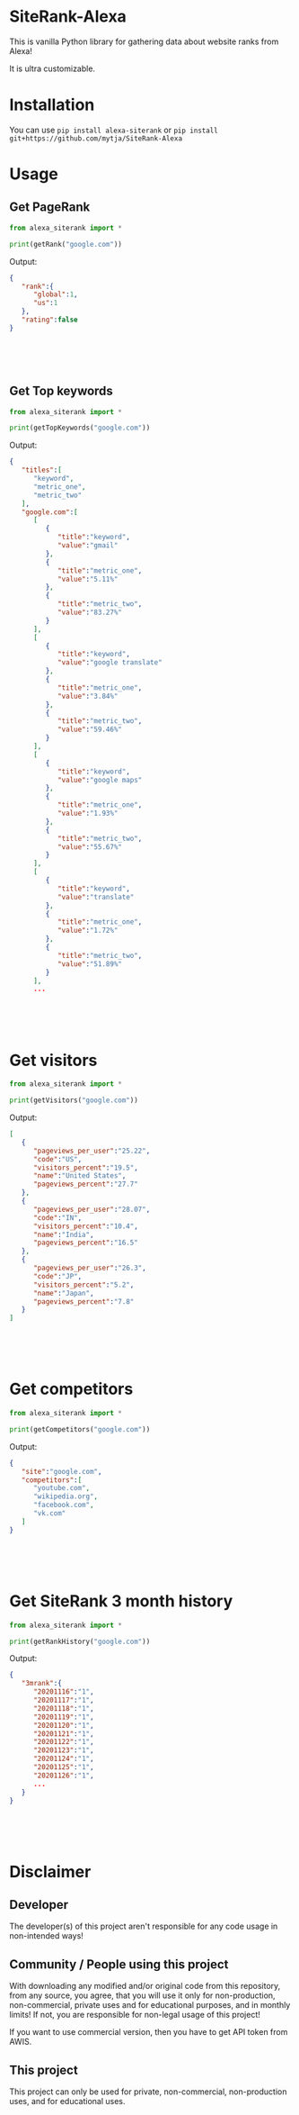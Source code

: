 # SiteRank-Alexa
This is vanilla Python library for gathering data about website ranks from Alexa!

It is ultra customizable.

# Installation
You can use `pip install alexa-siterank` or `pip install git+https://github.com/mytja/SiteRank-Alexa`

# Usage

## Get PageRank
```py
from alexa_siterank import *

print(getRank("google.com"))
```

Output:
```json
{
   "rank":{
      "global":1,
      "us":1
   },
   "rating":false
}
```

<br><p><br>

## Get Top keywords
```py
from alexa_siterank import *

print(getTopKeywords("google.com"))
```

Output:
```json
{
   "titles":[
      "keyword",
      "metric_one",
      "metric_two"
   ],
   "google.com":[
      [
         {
            "title":"keyword",
            "value":"gmail"
         },
         {
            "title":"metric_one",
            "value":"5.11%"
         },
         {
            "title":"metric_two",
            "value":"83.27%"
         }
      ],
      [
         {
            "title":"keyword",
            "value":"google translate"
         },
         {
            "title":"metric_one",
            "value":"3.84%"
         },
         {
            "title":"metric_two",
            "value":"59.46%"
         }
      ],
      [
         {
            "title":"keyword",
            "value":"google maps"
         },
         {
            "title":"metric_one",
            "value":"1.93%"
         },
         {
            "title":"metric_two",
            "value":"55.67%"
         }
      ],
      [
         {
            "title":"keyword",
            "value":"translate"
         },
         {
            "title":"metric_one",
            "value":"1.72%"
         },
         {
            "title":"metric_two",
            "value":"51.89%"
         }
      ],
      ...
```

<br><p><br>

# Get visitors
```py
from alexa_siterank import *

print(getVisitors("google.com"))
```

Output:
```json
[
   {
      "pageviews_per_user":"25.22",
      "code":"US",
      "visitors_percent":"19.5",
      "name":"United States",
      "pageviews_percent":"27.7"
   },
   {
      "pageviews_per_user":"28.07",
      "code":"IN",
      "visitors_percent":"10.4",
      "name":"India",
      "pageviews_percent":"16.5"
   },
   {
      "pageviews_per_user":"26.3",
      "code":"JP",
      "visitors_percent":"5.2",
      "name":"Japan",
      "pageviews_percent":"7.8"
   }
]
```

<br><p><br>

# Get competitors
```py
from alexa_siterank import *

print(getCompetitors("google.com"))
```

Output:
```json
{
   "site":"google.com",
   "competitors":[
      "youtube.com",
      "wikipedia.org",
      "facebook.com",
      "vk.com"
   ]
}
```

<br><p><br>

# Get SiteRank 3 month history
```py
from alexa_siterank import *

print(getRankHistory("google.com"))
```

Output:
```json
{
   "3mrank":{
      "20201116":"1",
      "20201117":"1",
      "20201118":"1",
      "20201119":"1",
      "20201120":"1",
      "20201121":"1",
      "20201122":"1",
      "20201123":"1",
      "20201124":"1",
      "20201125":"1",
      "20201126":"1",
      ...
   }
}
```

<br><p><br>

# Disclaimer
## Developer
The developer(s) of this project aren't responsible for any code usage in non-intended ways!

## Community / People using this project
With downloading any modified and/or original code from this repository, from any source, you agree, that you will use it only for non-production, non-commercial, private uses and for educational purposes, and in monthly limits! If not, you are responsible for non-legal usage of this project!

If you want to use commercial version, then you have to get API token from AWIS.

## This project
This project can only be used for private, non-commercial, non-production uses, and for educational uses.
